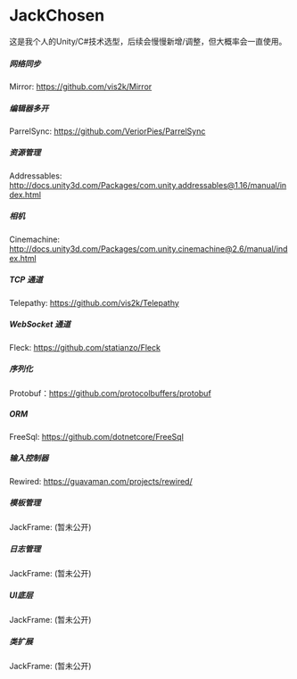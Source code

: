 # JackChosen
这是我个人的Unity/C#技术选型，后续会慢慢新增/调整，但大概率会一直使用。

##### 网络同步
Mirror: https://github.com/vis2k/Mirror

##### 编辑器多开
ParrelSync: https://github.com/VeriorPies/ParrelSync

##### 资源管理
Addressables: http://docs.unity3d.com/Packages/com.unity.addressables@1.16/manual/index.html

##### 相机
Cinemachine: http://docs.unity3d.com/Packages/com.unity.cinemachine@2.6/manual/index.html

##### TCP 通道
Telepathy: https://github.com/vis2k/Telepathy

##### WebSocket 通道
Fleck: https://github.com/statianzo/Fleck

##### 序列化
Protobuf：https://github.com/protocolbuffers/protobuf

##### ORM
FreeSql: https://github.com/dotnetcore/FreeSql

##### 输入控制器
Rewired: https://guavaman.com/projects/rewired/

##### 模板管理
JackFrame: (暂未公开)

##### 日志管理
JackFrame: (暂未公开)

##### UI底层
JackFrame: (暂未公开)

##### 类扩展
JackFrame: (暂未公开)
